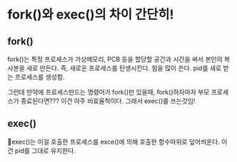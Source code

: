 # fork()와 exec()의 차이 간단히!

## fork()
fork()는 특정 프로세스가 가상메모리, PCB 등을 할당할 공간과 시간을 써서 본인의 복사본을 새로 만든다. 즉, 새로운 프로세스를 탄생시킨다. 힘을 많이 쓴다. pid를 새로 받는 프로세스를 생성함.

그런데 만약에 프로세스만드는 명령어가 fork()만 있을때, fork()하자마자 부모 프로세스가 종료된다면??? 이건 아주 비효율적이다. 그래서 exec()를 쓰는것임!
## exec()
exec()는 이걸 호출한 프로세스를 exce()에 의해 호출한 함수따위로 덮어씌운다. 이건 pid를 그대로 유지한다.
